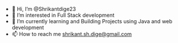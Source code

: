 - 👋 Hi, I’m @Shrikantdige23
- 👀 I’m interested in Full Stack development
- 🌱 I’m currently learning and Building Projects using Java and web development
- 📫 How to reach me shrikant.sh.dige@gmail.com

<!---
Shrikantdige23/Shrikantdige23 is a ✨ special ✨ repository because its `README.md` (this file) appears on your GitHub profile.
You can click the Preview link to take a look at your changes.
--->
